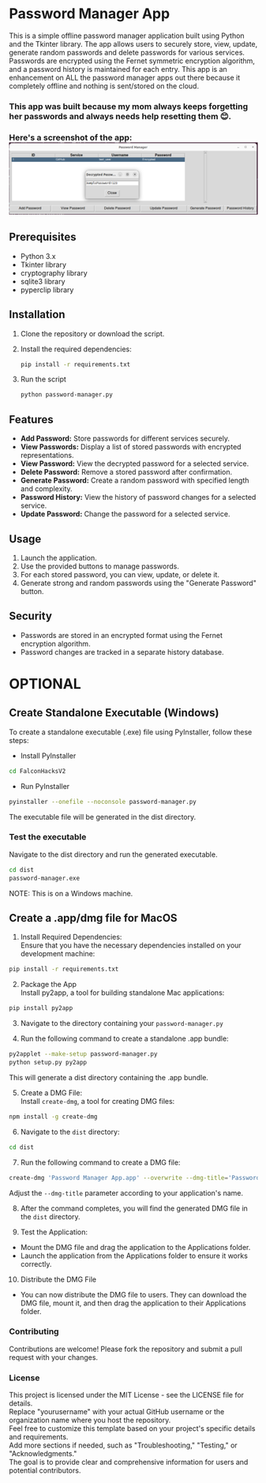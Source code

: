 # Password Manager App

This is a simple offline password manager application built using Python and the Tkinter library. The app allows users to securely store, view, update, generate random passwords and delete passwords for various services. Passwords are encrypted using the Fernet symmetric encryption algorithm, and a password history is maintained for each entry. This app is an enhancement on ALL the password manager apps out there because it completely offline and nothing is sent/stored on the cloud. 
### **This app was built because my mom always keeps forgetting her passwords and always needs help resetting them 😊.**

### Here's a screenshot of the app: <br/>![screenshot](Screenshot.png)

## Prerequisites

- Python 3.x
- Tkinter library
- cryptography library
- sqlite3 library
- pyperclip library

## Installation

1. Clone the repository or download the script.
2. Install the required dependencies:

   ```bash
   pip install -r requirements.txt
   ```

3. Run the script
    ```bash
    python password-manager.py
    ```
## Features

- **Add Password:** Store passwords for different services securely.
- **View Passwords:** Display a list of stored passwords with encrypted representations.
- **View Password:** View the decrypted password for a selected service.
- **Delete Password:** Remove a stored password after confirmation.
- **Generate Password:** Create a random password with specified length and complexity.
- **Password History:** View the history of password changes for a selected service.
- **Update Password:** Change the password for a selected service.

## Usage
1. Launch the application.
2. Use the provided buttons to manage passwords.
3. For each stored password, you can view, update, or delete it.
4. Generate strong and random passwords using the "Generate Password" button.

## Security
- Passwords are stored in an encrypted format using the Fernet encryption algorithm.
- Password changes are tracked in a separate history database.

# OPTIONAL
## Create Standalone Executable (Windows)
To create a standalone executable (.exe) file using PyInstaller, follow these steps:
- Install PyInstaller
```bash
cd FalconHacksV2
```

- Run PyInstaller
```bash
pyinstaller --onefile --noconsole password-manager.py
```

The executable file will be generated in the dist directory.

### Test the executable
Navigate to the dist directory and run the generated executable.
```bash
cd dist
password-manager.exe
```

NOTE: This is on a Windows machine.

## Create a .app/dmg file for MacOS
1. Install Required Dependencies: <br/>
Ensure that you have the necessary dependencies installed on your development machine:
```bash
pip install -r requirements.txt
```
2. Package the App<br/>
Install py2app, a tool for building standalone Mac applications:
```bash
pip install py2app
```

3. Navigate to the directory containing your `password-manager.py`

4. Run the following command to create a standalone .app bundle:
```bash
py2applet --make-setup password-manager.py
python setup.py py2app
```
This will generate a dist directory containing the .app bundle.

5. Create a DMG File: <br/>
Install `create-dmg`, a tool for creating DMG files:
```bash
npm install -g create-dmg
```

6. Navigate to the `dist` directory:
```bash
cd dist
```

7. Run the following command to create a DMG file:
```bash
create-dmg 'Password Manager App.app' --overwrite --dmg-title='Password Manager App'
```
Adjust the `--dmg-title` parameter according to your application's name.

8. After the command completes, you will find the generated DMG file in the `dist` directory.

9. Test the Application:<br/>
- Mount the DMG file and drag the application to the Applications folder.
- Launch the application from the Applications folder to ensure it works correctly.

10. Distribute the DMG File<br/>
- You can now distribute the DMG file to users. They can download the DMG file, mount it, and then drag the application to their Applications folder.


### Contributing
Contributions are welcome! Please fork the repository and submit a pull request with your changes.

### License
This project is licensed under the MIT License - see the LICENSE file for details.
<br/>
Replace "yourusername" with your actual GitHub username or the organization name where you host the repository.<br>
Feel free to customize this template based on your project's specific details and requirements. <br>
Add more sections if needed, such as "Troubleshooting," "Testing," or "Acknowledgments."<br/>
The goal is to provide clear and comprehensive information for users and potential contributors.
